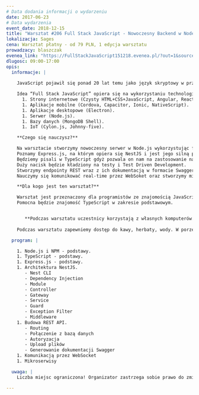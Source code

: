 ```yaml
---
# Data dodania informacji o wydarzeniu
date: 2017-06-23
# Data wydarzenia
event_date: 2018-12-15
title: "Warsztat #206 Full Stack JavaScript - Nowoczesny Backend w Node.js"
lokalizacja: Sages
cena: Warsztat płatny - od 79 PLN, 1 edycja warsztatu
prowadzacy: blaszczak
evenea_link: "https://FullStackJavaScript151218.evenea.pl/?out=1&source=event_iframe"
dlugosc: 09:00-17:00
opis:
  informacje: |
    
    JavaScript pojawił się ponad 20 lat temu jako język skryptowy w przeglądarkach internetowych, czyli po stronie klienta. Później zawitał też po stronie serwera jako Node.js, a dalszy jego rozwój pozwala nam dziś budować aplikacje mobilne czy desktopowe, programować bazy danych a nawet roboty.

    Idea “Full Stack JavaScript” opiera się na wykorzystaniu technologii webowych, HTML, CSS i JavaScript we wszystkich etapach budowy aplikacji::
      1. Strony internetowe (Czysty HTML+CSS+JavaScript, Angular, React, Vue).
      1. Aplikacje mobilne (Cordova, Capacitor, Ionic, NativeScript).
      1. Aplikacje desktopowe (Electron).
      1. Serwer (Node.js).
      1. Bazy danych (MongoDB Shell).
      1. IoT (Cylon.js, Johnny-five).

    **Czego się nauczysz?**

    Na warsztacie stworzymy nowoczesny serwer w Node.js wykorzystując framework NestJS.
    Poznamy Express.js, na którym opiera się NestJS i jest jego silną podstawą.
    Będziemy pisali w TypeScript gdyż pozwala on nam na zastosowanie najnowszej wersji ECMAScript, a statyczne typowanie pomoże nam w utrzymaniu aplikacji na wysokim poziomie niezawodności.
    Duży nacisk będzie kładziony na testy i Test Driven Development.
    Stworzymy endpointy REST wraz z ich dokumentacją w formacie Swagger.
    Nauczymy się komunikować real-time przez WebSoket oraz stworzymy mikroserwisy komunikujące się ze sobą poprzez protokół TCP.

    **Dla kogo jest ten warsztat?**

    Warsztat jest przeznaczony dla programistów ze znajomością JavaScript w zakresie podstawowym, lub z doświadczeniem w innym języku programowania np: Java, .Net, C#, C++, Perl, Ruby, Python.
    Pomocna będzie znajomość TypeScript w zakresie podstawowym.


       **Podczas warsztatu uczestnicy korzystają z własnych komputerów.**
    
    Podczas warsztatu zapewniemy dostęp do kawy, herbaty, wody. W porze obiadowej zapewniamy pizzę w wersji mięsnej lub wegatariańskiej.

  program: |

    1. Node.js i NPM - podstawy.
    1. TypeScript - podstawy.
    1. Express.js - podstawy.
    1. Architektura NestJS.
       - Nest CLI
       - Dependency Injection
       - Module
       - Controller
       - Gateway
       - Service
       - Guard
       - Exception Filter
       - Middleware
    1. Budowa REST API.
       - Routing
       - Połączenie z bazą danych
       - Autoryzacja
       - Upload plików
       - Generowanie dokumentacji Swagger
    1. Komunikacją przez WebSocket
    1. Mikroserwisy  

  uwaga: |
    Liczba miejsc ograniczona! Organizator zastrzega sobie prawo do zmiany lokalizacji wydarzenia oraz jego odwołania w przypadku niezgłoszenia się minimalnej liczby uczestników.

---
```

